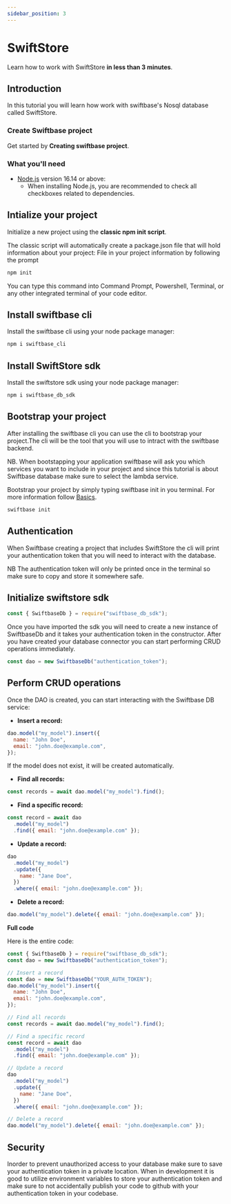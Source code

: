```yaml
---
sidebar_position: 3
---
```


# SwiftStore

Learn how to work with SwiftStore **in less than 3 minutes**.

## Introduction

In this tutorial you will learn how work with swiftbase's Nosql database called SwiftStore.

### Create Swiftbase project

Get started by **Creating swiftbase project**.

### What you'll need

- [Node.js](https://nodejs.org/en/download/) version 16.14 or above:
  - When installing Node.js, you are recommended to check all checkboxes related to dependencies.

## Intialize your project

Initialize a new project using the **classic npm init script**.

The classic script will automatically create a package.json file that will hold information about your project: File in your project information by following the prompt

```bash
npm init
```

You can type this command into Command Prompt, Powershell, Terminal, or any other integrated terminal of your code editor.

## Install swiftbase cli

Install the swiftbase cli using your node package manager:

```bash
npm i swiftbase_cli
```

## Install SwiftStore sdk

Install the swiftstore sdk using your node package manager:

```bash
npm i swiftbase_db_sdk
```

## Bootstrap your project

After installing the swiftbase cli you can use the cli to bootstrap your project.The cli will be the tool that you will use to intract with the swiftbase backend.

NB. When bootstapping your application swiftbase will ask you which services you want to include in your project and since this tutorial is about Swiftbase database make sure to select the lambda service.

Bootstrap your project by simply typing swiftbase init in you terminal. For more information follow [Basics](intro).

```bash
swiftbase init
```

## Authentication

When Swiftbase creating a project that includes SwiftStore the cli will print your authentication token that you will need to interact with the database.

NB The authentication token will only be printed once in the terminal so make sure to copy and store it somewhere safe.

## Initialize swiftstore sdk

```javascript
const { SwiftbaseDb } = require("swiftbase_db_sdk");
```

Once you have imported the sdk you will need to create a new instance of SwiftbaseDb and it takes your authentication token in the constructor. After you have created your database connector you can start performing CRUD operations immediately.

```javascript
const dao = new SwiftbaseDb("authentication_token");
```

## Perform CRUD operations

Once the DAO is created, you can start interacting with the Swiftbase DB service:

- **Insert a record:**

```javascript
dao.model("my_model").insert({
  name: "John Doe",
  email: "john.doe@example.com",
});
```

If the model does not exist, it will be created automatically.

- **Find all records:**

```javascript
const records = await dao.model("my_model").find();
```

- **Find a specific record:**

```javascript
const record = await dao
  .model("my_model")
  .find({ email: "john.doe@example.com" });
```

- **Update a record:**

```javascript
dao
  .model("my_model")
  .update({
    name: "Jane Doe",
  })
  .where({ email: "john.doe@example.com" });
```

- **Delete a record:**

```javascript
dao.model("my_model").delete({ email: "john.doe@example.com" });
```

**Full code**

Here is the entire code:

```javascript
const { SwiftbaseDb } = require("swiftbase_db_sdk");
const dao = new SwiftbaseDb("authentication_token");

// Insert a record
const dao = new SwiftbaseDb("YOUR_AUTH_TOKEN");
dao.model("my_model").insert({
  name: "John Doe",
  email: "john.doe@example.com",
});

// Find all records
const records = await dao.model("my_model").find();

// Find a specific record
const record = await dao
  .model("my_model")
  .find({ email: "john.doe@example.com" });

// Update a record
dao
  .model("my_model")
  .update({
    name: "Jane Doe",
  })
  .where({ email: "john.doe@example.com" });

// Delete a record
dao.model("my_model").delete({ email: "john.doe@example.com" });
```

## Security

Inorder to prevent unauthorized access to your database make sure to save your authentication token in a private location. When in development it is good to utilize environment variables to store your authentication token and make sure to not accidentally publish your code to github with your authentication token in your codebase.
